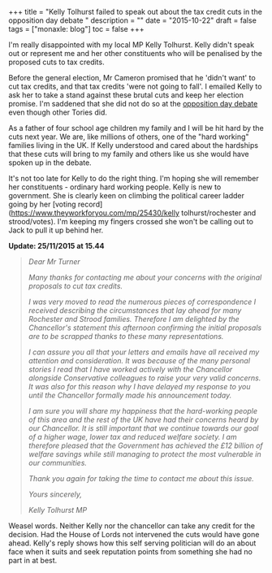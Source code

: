 +++
title = "Kelly Tolhurst failed to speak out about the tax credit cuts in the opposition day debate "
description = ""
date = "2015-10-22"
draft = false
tags = ["monaxle: blog"]
toc = false
+++

I'm really disappointed with my local MP Kelly Tolhurst. Kelly didn't speak out or represent me and her other constituents who will be penalised by the proposed cuts to tax credits.

Before the general election, Mr Cameron promised that he 'didn't want' to cut tax credits, and that tax credits 'were not going to fall'. I emailed Kelly to ask her to take a stand against these brutal cuts and keep her election promise. I'm saddened that she did not do so at the [opposition day debate](https://www.parliament.uk/business/news/news-by-year/2015/october/mps-debate-tax-credits-20-october-2015/) even though other Tories did.

As a father of four school age children my family and I will be hit hard by the cuts next year. We are, like millions of others, one of the "hard working" families living in the UK. If Kelly understood and cared about the hardships that these cuts will bring to my family and others like us she would have spoken up in the debate.

It's not too late for Kelly to do the right thing. I'm hoping she will remember her constituents - ordinary hard working people. Kelly is new to government. She is clearly keen on climbing the political career ladder going by her [voting record](https://www.theyworkforyou.com/mp/25430/kelly tolhurst/rochester and strood/votes). I'm keeping my fingers crossed she won't be calling out to Jack to pull it up behind her.

**Update: 25/11/2015 at 15.44**

> *Dear Mr Turner*
> 
> *Many thanks for contacting me about your concerns with the original proposals to cut tax credits.*
> 
> *I was very moved to read the numerous pieces of correspondence I received describing the circumstances that lay ahead for many Rochester and Strood families. Therefore I am delighted by the Chancellor's statement this afternoon confirming the initial proposals are to be scrapped thanks to these many representations.*
> 
> *I can assure you all that your letters and emails have all received my attention and consideration. It was because of the many personal stories I read that I have worked actively with the Chancellor alongside Conservative colleagues to raise your very valid concerns. It was also for this reason why I have delayed my response to you until the Chancellor formally made his announcement today.*
> 
> *I am sure you will share my happiness that the hard-working people of this area and the rest of the UK have had their concerns heard by our Chancellor. It is still important that we continue towards our goal of a higher wage, lower tax and reduced welfare society. I am therefore pleased that the Government has achieved the £12 billion of welfare savings while still managing to protect the most vulnerable in our communities.*
> 
> *Thank you again for taking the time to contact me about this issue.*
> 
> *Yours sincerely,*
> 
> *Kelly Tolhurst MP*

Weasel words. Neither Kelly nor the chancellor can take any credit for the decision. Had the House of Lords not intervened the cuts would have gone ahead. Kelly's reply shows how this self serving politician will do an about face when it suits and seek reputation points from something she had no part in at best.